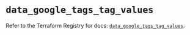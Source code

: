 # `data_google_tags_tag_values`

Refer to the Terraform Registry for docs: [`data_google_tags_tag_values`](https://registry.terraform.io/providers/hashicorp/google-beta/6.26.0/docs/data-sources/google_tags_tag_values).
